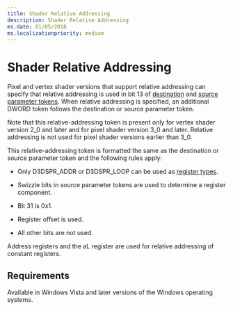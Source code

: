 ```yaml
---
title: Shader Relative Addressing
description: Shader Relative Addressing
ms.date: 01/05/2018
ms.localizationpriority: medium
---
```


# Shader Relative Addressing

Pixel and vertex shader versions that support relative addressing can specify that relative addressing is used in bit 13 of [destination](destination-parameter-token.md) and [source parameter tokens](source-parameter-token.md). When relative addressing is specified, an additional DWORD token follows the destination or source parameter token.

Note that this relative-addressing token is present only for vertex shader version 2\_0 and later and for pixel shader version 3\_0 and later. Relative addressing is not used for pixel shader versions earlier than 3\_0.

This relative-addressing token is formatted the same as the destination or source parameter token and the following rules apply:

-   Only D3DSPR\_ADDR or D3DSPR\_LOOP can be used as [register types](/windows-hardware/drivers/ddi/d3d9types/ne-d3d9types-_d3dshader_param_register_type).

-   Swizzle bits in source parameter tokens are used to determine a register component.

-   Bit 31 is 0x1.

-   Register offset is used.

-   All other bits are not used.

Address registers and the aL register are used for relative addressing of constant registers.

## Requirements

Available in Windows Vista and later versions of the Windows operating systems.
